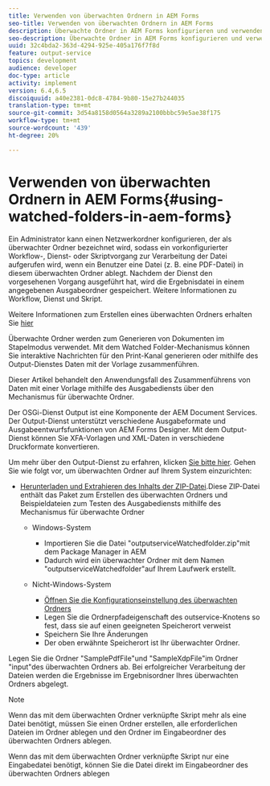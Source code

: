 ```yaml
---
title: Verwenden von überwachten Ordnern in AEM Forms
seo-title: Verwenden von überwachten Ordnern in AEM Forms
description: Überwachte Ordner in AEM Forms konfigurieren und verwenden
seo-description: Überwachte Ordner in AEM Forms konfigurieren und verwenden
uuid: 32c4bda2-363d-4294-925e-405a176f7f8d
feature: output-service
topics: development
audience: developer
doc-type: article
activity: implement
version: 6.4,6.5
discoiquuid: a40e2381-0dc8-4784-9b80-15e27b244035
translation-type: tm+mt
source-git-commit: 3d54a8158d0564a3289a2100bbbc59e5ae38f175
workflow-type: tm+mt
source-wordcount: '439'
ht-degree: 20%

---
```



# Verwenden von überwachten Ordnern in AEM Forms{#using-watched-folders-in-aem-forms}

Ein Administrator kann einen Netzwerkordner konfigurieren, der als überwachter Ordner bezeichnet wird, sodass ein vorkonfigurierter Workflow-, Dienst- oder Skriptvorgang zur Verarbeitung der Datei aufgerufen wird, wenn ein Benutzer eine Datei (z. B. eine PDF-Datei) in diesem überwachten Ordner ablegt. Nachdem der Dienst den vorgesehenen Vorgang ausgeführt hat, wird die Ergebnisdatei in einem angegebenen Ausgabeordner gespeichert. Weitere Informationen zu Workflow, Dienst und Skript.

Weitere Informationen zum Erstellen eines überwachten Ordners erhalten Sie [hier](https://helpx.adobe.com/experience-manager/6-4/forms/using/Creating-Configure-watched-folder.html)

Überwachte Ordner werden zum Generieren von Dokumenten im Stapelmodus verwendet. Mit dem Watched Folder-Mechanismus können Sie interaktive Nachrichten für den Print-Kanal generieren oder mithilfe des Output-Dienstes Daten mit der Vorlage zusammenführen.

Dieser Artikel behandelt den Anwendungsfall des Zusammenführens von Daten mit einer Vorlage mithilfe des Ausgabediensts über den Mechanismus für überwachte Ordner.

Der OSGi-Dienst Output ist eine Komponente der AEM Document Services. Der Output-Dienst unterstützt verschiedene Ausgabeformate und Ausgabeentwurfsfunktionen von AEM Forms Designer. Mit dem Output-Dienst können Sie XFA-Vorlagen und XML-Daten in verschiedene Druckformate konvertieren.

Um mehr über den Output-Dienst zu erfahren, klicken [Sie bitte hier](https://helpx.adobe.com/aem-forms/6/output-service.html).
Gehen Sie wie folgt vor, um überwachten Ordner auf Ihrem System einzurichten:
* [Herunterladen und Extrahieren des Inhalts der ZIP-Datei](assets/outputservicewatchedfolderkt.zip).Diese ZIP-Datei enthält das Paket zum Erstellen des überwachten Ordners und Beispieldateien zum Testen des Ausgabediensts mithilfe des Mechanismus für überwachte Ordner
   * Windows-System

      * Importieren Sie die Datei &quot;outputserviceWatchedfolder.zip&quot;mit dem Package Manager in AEM
      * Dadurch wird ein überwachter Ordner mit dem Namen &quot;outputserviceWatchedfolder&quot;auf Ihrem Laufwerk erstellt.
   * Nicht-Windows-System
      * [Öffnen Sie die Konfigurationseinstellung des überwachten Ordners](http://localhost:4502/crx/de/index.jsp#/etc/fd/watchfolder/config/outputservice)
      * Legen Sie die Ordnerpfadeigenschaft des outservice-Knotens so fest, dass sie auf einen geeigneten Speicherort verweist
      * Speichern Sie Ihre Änderungen
      * Der oben erwähnte Speicherort ist Ihr überwachter Ordner.

Legen Sie die Ordner &quot;SamplePdfFile&quot;und &quot;SampleXdpFile&quot;im Ordner &quot;input&quot;des überwachten Ordners ab. Bei erfolgreicher Verarbeitung der Dateien werden die Ergebnisse im Ergebnisordner Ihres überwachten Ordners abgelegt.


>[!NOTE]
>
>Wenn das mit dem überwachten Ordner verknüpfte Skript mehr als eine Datei benötigt, müssen Sie einen Ordner erstellen, alle erforderlichen Dateien im Ordner ablegen und den Ordner im Eingabeordner des überwachten Ordners ablegen.
>
>Wenn das mit dem überwachten Ordner verknüpfte Skript nur eine Eingabedatei benötigt, können Sie die Datei direkt im Eingabeordner des überwachten Ordners ablegen

